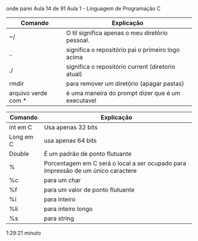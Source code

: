 onde parei
Aula 14 de 91
Aula 1 - Linguagem de Programação C



| Comando | Explicação |
| -------- | --------  |
| ~/        | O til significa apenas o meu diretório pessoal. |
| ..       | significa o repositório pai o primeiro logo acima |
| ./       | significa o repositório current (diretorio atual) |
| rmdir    | para remover um diretório (apagar pastas) |
| arquivo verde com *| é uma maneira do prompt dizer que é um executavel |

| Comando | Explicação |
| -------- | --------  |
|int em C| Usa apenas 32 bits|
|Long em C| usa apenas 64 bits|
|Double| É um padrão de ponto flutuante|
|%|Porcentagem em C será o local a ser ocupado para impressão de um único caractere|
|%c| para um char|
|%f| para um valor de ponto flutuante|
|%i| para inteiro|
|%li|para inteiro longo|
|%s|para string|



1:29:21 minuto